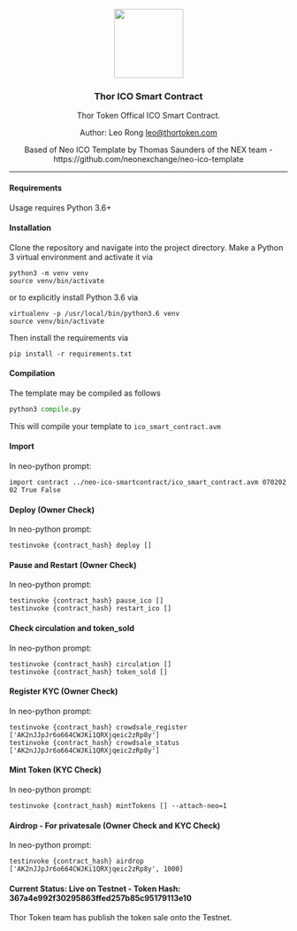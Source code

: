 <p align="center">
  <img
    src="https://assets.brandfolder.com/p429iy-cjzaz4-epdy6e/v/1550884/view.png"
    width="125px;">
</p>
<h3 align="center">Thor ICO Smart Contract</h3>
<p align="center">Thor Token Offical ICO Smart Contract.</p>
<p align="center">Author: Leo Rong <a href="mailto:leo@thortoken.com" target="_top">leo@thortoken.com</a></p>
<p align="center">Based of Neo ICO Template by Thomas Saunders of the NEX team - https://github.com/neonexchange/neo-ico-template</p>
<hr/>

#### Requirements

Usage requires Python 3.6+

#### Installation

Clone the repository and navigate into the project directory. 
Make a Python 3 virtual environment and activate it via

```shell
python3 -m venv venv
source venv/bin/activate
```

or to explicitly install Python 3.6 via

```shell
virtualenv -p /usr/local/bin/python3.6 venv
source venv/bin/activate
```

Then install the requirements via

```shell
pip install -r requirements.txt
```

#### Compilation

The template may be compiled as follows

```python
python3 compile.py
```


This will compile your template to `ico_smart_contract.avm`

#### Import

In neo-python prompt:

```neo-python
import contract ../neo-ico-smartcontract/ico_smart_contract.avm 070202 02 True False
```

#### Deploy (Owner Check)

In neo-python prompt:

```neo-python
testinvoke {contract_hash} deploy []
```

#### Pause and Restart (Owner Check)

In neo-python prompt:

```neo-python
testinvoke {contract_hash} pause_ico []
testinvoke {contract_hash} restart_ico []
```

#### Check circulation and token_sold

In neo-python prompt:

```neo-python
testinvoke {contract_hash} circulation []
testinvoke {contract_hash} token_sold []
```

#### Register KYC (Owner Check)

In neo-python prompt:

```neo-python
testinvoke {contract_hash} crowdsale_register ['AK2nJJpJr6o664CWJKi1QRXjqeic2zRp8y']
testinvoke {contract_hash} crowdsale_status ['AK2nJJpJr6o664CWJKi1QRXjqeic2zRp8y']
```

#### Mint Token (KYC Check)

In neo-python prompt:

```neo-python
testinvoke {contract_hash} mintTokens [] --attach-neo=1
```

#### Airdrop - For privatesale (Owner Check and KYC Check)

In neo-python prompt:

```neo-python
testinvoke {contract_hash} airdrop ['AK2nJJpJr6o664CWJKi1QRXjqeic2zRp8y', 1000]
```

#### Current Status: Live on Testnet - Token Hash: 367a4e992f30295863ffed257b85c95179113e10

Thor Token team has publish the token sale onto the Testnet.

